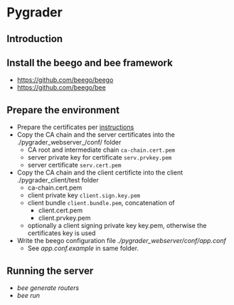 # Pygrader

## Introduction

## Install the beego and bee framework

* https://github.com/beego/beego
* https://github.com/beego/bee

## Prepare the environment

* Prepare the certificates per [instructions](./ca-tools/README.md)
* Copy the CA chain and the server certificates into the ./pygrader_webserver_/conf/ folder
    - CA root and intermediate chain `ca-chain.cert.pem`
    - server private key for certificate `serv.prvkey.pem`
    - server certificate `serv.cert.pem`
* Copy the CA chain and the client certificte into the client ./pygrader_client/test folder
    - ca-chain.cert.pem
    - client private key `client.sign.key.pem`
    - client bundle `client.bundle.pem`, concatenation of
        - client.cert.pem
        - client.prvkey.pem
    - optionally a client signing private key key.pem, otherwise the  certificates key is used
* Write the beego configuration file _./pygrader_webserver/conf/app.conf_
    - See _app.conf.example_ in same folder.

## Running the server

* _bee generate routers_
* _bee run_

